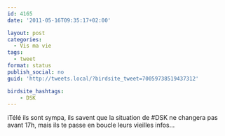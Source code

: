 ```yaml
---
id: 4165
date: '2011-05-16T09:35:17+02:00'

layout: post
categories:
  - Vis ma vie
tags:
  - tweet
format: status
publish_social: no
guid: 'http://tweets.local/?birdsite_tweet=70059738519437312'

birdsite_hashtags:
    - DSK
---
```


iTélé ils sont sympa, ils savent que la situation de #DSK ne changera pas avant 17h, mais ils te passe en boucle leurs vieilles infos…